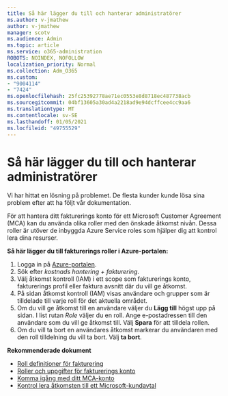 ```yaml
---
title: Så här lägger du till och hanterar administratörer
ms.author: v-jmathew
author: v-jmathew
manager: scotv
ms.audience: Admin
ms.topic: article
ms.service: o365-administration
ROBOTS: NOINDEX, NOFOLLOW
localization_priority: Normal
ms.collection: Adm_O365
ms.custom:
- "9004114"
- "7424"
ms.openlocfilehash: 25fc25392778ae71ec0553e8d8718ec487738acb
ms.sourcegitcommit: 04bf13605a30ad4a2218ad9e94dcffcee4cc9aa6
ms.translationtype: MT
ms.contentlocale: sv-SE
ms.lasthandoff: 01/05/2021
ms.locfileid: "49755529"
---
```

# <a name="how-to-add-and-manage-admins"></a>Så här lägger du till och hanterar administratörer

Vi har hittat en lösning på problemet. De flesta kunder kunde lösa sina problem efter att ha följt vår dokumentation.

För att hantera ditt fakturerings konto för ett Microsoft Customer Agreement (MCA) kan du använda olika roller med den önskade åtkomst nivån. Dessa roller är utöver de inbyggda Azure Service roles som hjälper dig att kontrol lera dina resurser.

**Så här lägger du till fakturerings roller i Azure-portalen:**

1. Logga in på [Azure-portalen](https://portal.azure.com/).
2. Sök efter *kostnads hantering + fakturering*.
3. Välj åtkomst kontroll (IAM) i ett scope som fakturerings konto, fakturerings profil eller faktura avsnitt där du vill ge åtkomst.
4. På sidan åtkomst kontroll (IAM) visas användare och grupper som är tilldelade till varje roll för det aktuella området.
5. Om du vill ge åtkomst till en användare väljer du **Lägg till** högst upp på sidan. I list rutan *Role* väljer du en roll. Ange e-postadressen till den användare som du vill ge åtkomst till. Välj **Spara** för att tilldela rollen.
6. Om du vill ta bort en användares åtkomst markerar du användaren med den roll tilldelning du vill ta bort. Välj **ta bort**.

**Rekommenderade dokument**

- [Roll definitioner för fakturering](https://docs.microsoft.com/azure/cost-management-billing/manage/understand-mca-roles)
- [Roller och uppgifter för fakturerings konto](https://docs.microsoft.com/azure/cost-management-billing/manage/understand-mca-roles#billing-account-roles-and-tasks)
- [Komma igång med ditt MCA-konto](https://docs.microsoft.com/azure/cost-management-billing/understand/mca-overview)
- [Kontrol lera åtkomsten till ett Microsoft-kundavtal](https://docs.microsoft.com/azure/cost-management-billing/manage/change-credit-card?WT.mc_id=Portal-Microsoft_Azure_Support%22%20%5Cl%20%22manage-credit-cards-for-a-microsoft-customer-agreement%22%20%5Ct%20%22_blank#check-the-type-of-your-account)

